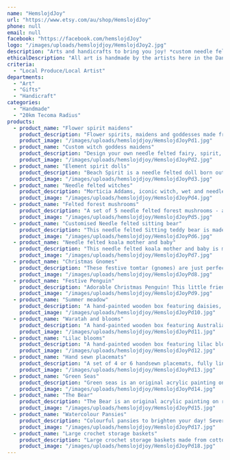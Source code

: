 ```yaml
---
name: "HemslojdJoy"
url: "https://www.etsy.com/au/shop/HemslojdJoy"
phone: null
email: null
facebook: "https://facebook.com/hemslojdJoy"
logo: "/images/uploads/hemslojdjoy/HemslojdJoy2.jpg"
description: "Arts and handicrafts to bring you joy! *custom needle felted sculptures*\r\nFelted sculptures, ornaments and gifts; original acrylic and watercolour art, prints and gift cards; hand knitted and crocheted and sewn items. Made in the Dandenong Ranges, Victoria."
ethicalDescription: "All art is handmade by the artists here in the Dandenong Ranges, Victoria. Local materials are used wherever possible, and sourced locally when not, supporting small and local businesses. Many of our pieces are inspired by nature, in an attempt to spread an appreciation for our wonderful planet, and joy."
criteria:
  - "Local Produce/Local Artist"
departments:
  - "Art"
  - "Gifts"
  - "Handicraft"
categories:
  - "Handmade"
  - "20km Tecoma Radius"
products:
  - product_name: "Flower spirit maidens"
    product_description: "Flower spirits, maidens and goddesses made from wool with silk highlights. They stand approx 18-20cm tall with a 7-10cm base diameter. Custom designs are always welcome, please just message me!\n\nHandmade in the Dandenong Ranges, Victoria, Australia.\r\nPlease enjoy :)"
    product_image: "/images/uploads/hemslojdjoy/HemslojdJoyPd1.jpg"
  - product_name: "Custom witch goddess maidens"
    product_description: "Design your own needle felted fairy, spirit, witch, goddess doll! You can choose the colours, style, accessories etc and together we can bring your doll to life. Add your own touch of colour, perhaps a familiar or a personal object, or even a crystal. Traditional size approx 20cm tall, but you decide!\r\n\r\nPlease message me for details and requests. Made to order, each doll is unique. Price will vary depending on customisation. \r\n\r\nHandmade in the Dandenong Ranges, Victoria, Australia from wool, silk and wire.\r\nPlease enjoy :)"
    product_image: "/images/uploads/hemslojdjoy/HemslojdJoyPd2.jpg"
  - product_name: "Element spirit dolls"
    product_description: "Beach Spirit is a needle felted doll born out of the waves of the ocean and the golden beaches of Australia. Serene and beautiful, the intersection of land and sea.\r\nBush Spirit is a needle felted element doll  who captures some of the glorious natural elements of the Australian bush - the impressive trunks of the tall gums, the intricacy of the ferns and the colour of the wattle. She is earthy and grounded and calm, with a deep inner vibrancy and life.\r\nFire Spirit is a needle felted doll that represents the beauty, intensity, and danger of fire.\n\nHandmade from wool in the Dandenong Ranges, Victoria, Australia.\r\nPlease enjoy :)"
    product_image: "/images/uploads/hemslojdjoy/HemslojdJoyPd3.jpg"
  - product_name: "Needle felted witches"
    product_description: "Morticia Addams, iconic witch, wet and needle felted doll. Choose traditional Morticia, or add your own touch of colour, perhaps a familiar or a personal object, or even a crystal. Please message me for details and requests. Or perhaps  a perfectly witchy Halloween Witch with a pumpkin and a bat and a cauldron of bubbling barite and vanadinite. Barite for activating the third eye and increasing wisdom and mental awareness. Vanadinite is a fire element that brings positivity and increases creativity, and awakens passion. Witches are approx 20-22cm tall. \r\n\r\nHandmade in the Dandenong Ranges, Victoria, Australia from wool, wire and crystal.\r\nPlease enjoy :)"
    product_image: "/images/uploads/hemslojdjoy/HemslojdJoyPd4.jpg"
  - product_name: "Felted forest mushrooms"
    product_description: "A set of 5 needle felted forest mushrooms - a true joy! \r\nThe approximate size of each mushroom is 6-7cm diameter and up to 9cm height. Can be made to order. \n\nMade from wool and wire in the Dandenong Ranges, Victoria.\r\nPlease enjoy :)"
    product_image: "/images/uploads/hemslojdjoy/HemslojdJoyPd5.jpg"
  - product_name: "Customised Needle felted sitting bear"
    product_description: "This needle felted Sitting teddy bear is made to order. The approximate size is 4cm x 7cm height. Each felted animal is handmade with its own, unique character. No two are exactly the same.\r\nFeel free to message me for specific requests or colours. Can also be made to hold a small felted item eg a heart or mushroom, please message for details.\n\nMade from wool in the Dandenong Ranges, Victoria\r\nPlease enjoy :)"
    product_image: "/images/uploads/hemslojdjoy/HemslojdJoyPd6.jpg"
  - product_name: "Needle felted koala mother and baby"
    product_description: "This needle felted koala mother and baby is made to order. The approximate size of the mother koala is 9cm deep x 7cm height. The gum leaf is approx 20cm long and the baby is approx 3cm deep by 5 cm high. They are separate pieces that you can position for display as you please, but I can attach them in any position, please just message me! Each felted animal is handmade with its own, unique character. No two are exactly the same.\r\nFeel free to message me with specific requests, e.g position of the individual koalas, securing the koalas together in a fixed arrangement etc.\n\nMade from wool in the Dandenong Ranges, Victoria.\r\nPlease enjoy :)"
    product_image: "/images/uploads/hemslojdjoy/HemslojdJoyPd7.jpg"
  - product_name: "Christmas Gnomes"
    product_description: "These festive tomtar (gnomes) are just perfect for your Christmas decor - or anytime you want some Scandi cozy! They are made to order and can be made in any colour you choose, or multicoloured, or as pictured. Male or female. Approximately 10cm (4 in) tall and 5cm (2 in) wide.\r\nFeel free to message me for specific requests! \n\nMade from wool in the Dandenong Ranges, Victoria.\r\nPlease enjoy :)"
    product_image: "/images/uploads/hemslojdjoy/HemslojdJoyPd8.jpg"
  - product_name: "Festive Penguin"
    product_description: "Adorable Christmas Penguin! This little friend is made to order, no two are alike (but all are adorable!). 12cm tall, 5cm diameter, made from wool in the Dandenong Ranges, Victoria. \n\nCan also be made as a birthday penguin. Please enjoy!"
    product_image: "/images/uploads/hemslojdjoy/HemslojdJoyPd9.jpg"
  - product_name: "Summer meadow"
    product_description: "A hand-painted wooden box featuring daisies, cornflowers and poppies. Lightly varnished for a protective coat while maintaining a natural wood feel. Diameter 18cm, height 12 cm. Several designs to choose from."
    product_image: "/images/uploads/hemslojdjoy/HemslojdJoyPd10.jpg"
  - product_name: "Waratah and blooms"
    product_description: "A hand-painted wooden box featuring Australian native flowers in original designs. Lightly varnished for a protective coat while maintaining a natural wood feel. Diameter 18cm, height 12 cm. Several designs to choose from."
    product_image: "/images/uploads/hemslojdjoy/HemslojdJoyPd11.jpg"
  - product_name: "Lilac blooms"
    product_description: "A hand-painted wooden box featuring lilac blooms in original designs. Lightly varnished for a protective coat while maintaining a natural wood feel. Diameter 18cm, height 12 cm. Several designs to choose from. Please enjoy :)"
    product_image: "/images/uploads/hemslojdjoy/HemslojdJoyPd12.jpg"
  - product_name: "Hand sewn placemats"
    product_description: "A set of 4 or 6 handsewn placemats, fully lined, in cotton featuring different designs, all featuring Australian native flowers by designer Jocelyn Proust. Sewn in the Dandenong Ranges, Victoria"
    product_image: "/images/uploads/hemslojdjoy/HemslojdJoyPd13.jpg"
  - product_name: "Green Seas"
    product_description: "Green seas is an original acrylic painting on raw canvas. Organic shapes reveal themselves differently to different people. What do you see? How does it make you feel?\n\nPainted in the Dandenong Ranges, Victoria, Australia.\r\nPlease enjoy :)"
    product_image: "/images/uploads/hemslojdjoy/HemslojdJoyPd14.jpg"
  - product_name: "The Bear"
    product_description: "The Bear is an original acrylic painting on raw canvas. One of my personal favourites and the first time listing the original. What do you see? How does it make you feel?\n\nPainted in the Dandenong Ranges, Victoria, Australia.\r\nPlease enjoy :)"
    product_image: "/images/uploads/hemslojdjoy/HemslojdJoyPd15.jpg"
  - product_name: "Watercolour Pansies"
    product_description: "Colourful pansies to brighten your day! Several designs to choose from. A blank, high-gloss gift card featuring a digital print of an original watercolour. Size 6x4 with white envelope.\r\n\r\nOriginal art painted in the Dandenong Ranges, Victoria, Australia.\r\n\r\nPlease enjoy :)"
    product_image: "/images/uploads/hemslojdjoy/HemslojdJoyPd17.jpg"
  - product_name: "Large crochet storage baskets"
    product_description: "Large crochet storage baskets made from cotton and nylon.  A brightly coloured, decorative and practical addition to your home. Sizes range from extra large (red) diameter approx 35cm height approx 28cm to large (purple) diamter approx 24cm height approx 25cm. Set of 2 turquoise crochet storage baskets measure diameter approx 20cm height approx 16cm (large) and base diameter approx 14cm height approx 16cm (small). Machine wash delicate. Hand crocheted in the Dandenong Ranges, Victoria, Australia."
    product_image: "/images/uploads/hemslojdjoy/HemslojdJoyPd18.jpg"
---
```

